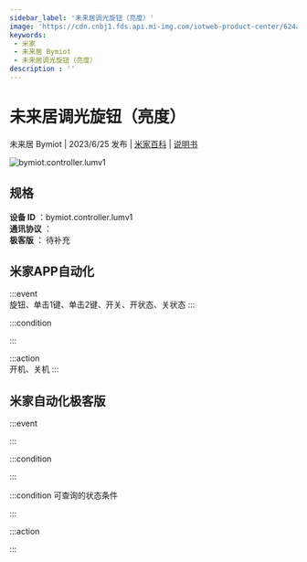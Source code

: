 ```yaml
---
sidebar_label: '未来居调光旋钮（亮度）'
image: 'https://cdn.cnbj1.fds.api.mi-img.com/iotweb-product-center/624a2903a23156ef9ae7b0cf7cbfd9f9_1680860089241.png?GalaxyAccessKeyId=AKVGLQWBOVIRQ3XLEW&Expires=9223372036854775807&Signature=PV/LvREqKZT5oFnLQps7bYvPx/k='
keywords: 
 - 米家
 - 未来居 Bymiot
 - 未来居调光旋钮（亮度）
description : ''
---
```

# 未来居调光旋钮（亮度）

未来居 Bymiot | 2023/6/25 发布 | [米家百科](https://home.mi.com/webapp/content/baike/product/index.html?model=bymiot.controller.lumv1) | [说明书](https://home.mi.com/views/introduction.html?model=bymiot.controller.lumv1&region=cn)

![bymiot.controller.lumv1](https://cdn.cnbj1.fds.api.mi-img.com/iotweb-product-center/624a2903a23156ef9ae7b0cf7cbfd9f9_1680860089241.png?GalaxyAccessKeyId=AKVGLQWBOVIRQ3XLEW&Expires=9223372036854775807&Signature=PV/LvREqKZT5oFnLQps7bYvPx/k=)

## 规格  
> 
**设备 ID** ：bymiot.controller.lumv1  
**通讯协议** ：  
**极客版**  ： 待补充 


## 米家APP自动化  

:::event  
旋钮、单击1键、单击2键、开关、开状态、关状态
:::

:::condition  

:::

:::action   
开机、关机
:::

## 米家自动化极客版  

:::event  

:::

:::condition  

:::

:::condition 可查询的状态条件  

:::

:::action  

:::

        
